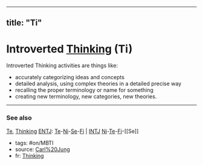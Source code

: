 

---
title: "Ti"
---



# Introverted [Thinking](Thinking.md) (Ti)

Introverted Thinking activities are things like:

- accurately categorizing ideas and concepts
- detailed analysis, using complex theories in a detailed precise way
- recalling the proper terminology or name for something
- creating new terminology, new categories, new theories.

-------------
### See also
[Te](Te.md), [Thinking](Thinking.md)
[ENTJ](ENTJ.md): [Te](Te.md)-[Ni](Ni.md)-[Se](Se.md)-[Fi](Fi.md) | [INTJ](INTJ.md) [Ni](Ni.md)-[Te](Te.md)-[Fi](Fi.md)-[[Se]]

- tags: #on/MBTI
- source: [Carl%20Jung](Carl-Jung.md)
- fr: [Thinking](Thinking.md)
